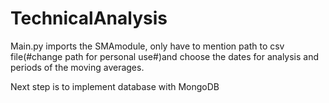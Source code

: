 # TechnicalAnalysis

Main.py imports the SMAmodule, only have to mention path to csv file(#change path for personal use#)and choose the dates for analysis and periods of the moving averages. 



Next step is to implement database with MongoDB
